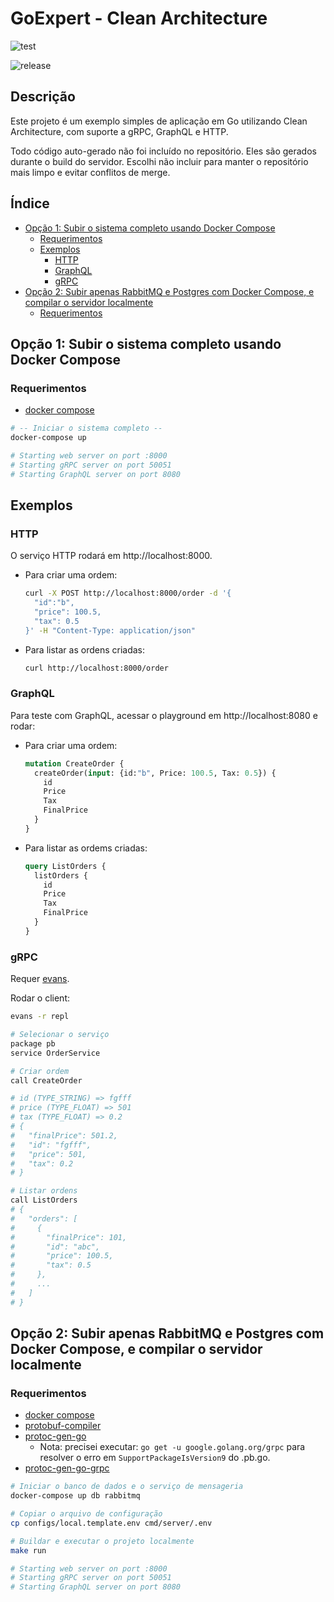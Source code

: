 # GoExpert - Clean Architecture

![test](https://github.com/lmtani/learning-clean-architecture/actions/workflows/main.yml/badge.svg)

![release](https://github.com/lmtani/learning-clean-architecture/actions/workflows/release.yml/badge.svg)

## Descrição

Este projeto é um exemplo simples de aplicação em Go utilizando Clean Architecture, com suporte a gRPC, GraphQL e HTTP.

Todo código auto-gerado não foi incluído no repositório. Eles são gerados durante o build do servidor. Escolhi não incluir para manter o repositório mais limpo e evitar conflitos de merge.

## Índice

- [Opção 1: Subir o sistema completo usando Docker Compose](#opção-1-subir-o-sistema-completo-usando-docker-compose)
  - [Requerimentos](#requerimentos)
  - [Exemplos](#exemplos)
    - [HTTP](#http)
    - [GraphQL](#graphql)
    - [gRPC](#grpc)
- [Opção 2: Subir apenas RabbitMQ e Postgres com Docker Compose, e compilar o servidor localmente](#opção-2-subir-apenas-rabbitmq-e-postgres-com-docker-compose-e-compilar-o-servidor-localmente)
  - [Requerimentos](#requerimentos-1)

## Opção 1: Subir o sistema completo usando Docker Compose

### Requerimentos

- [docker compose](https://docs.docker.com/compose/install/)

```bash
# -- Iniciar o sistema completo --
docker-compose up

# Starting web server on port :8000
# Starting gRPC server on port 50051
# Starting GraphQL server on port 8080
```

## Exemplos

### HTTP

O serviço HTTP rodará em http://localhost:8000.

- Para criar uma ordem:

  ```bash
  curl -X POST http://localhost:8000/order -d '{
    "id":"b",
    "price": 100.5,
    "tax": 0.5
  }' -H "Content-Type: application/json"
  ```

- Para listar as ordens criadas:

  ```bash
  curl http://localhost:8000/order
  ```

### GraphQL

Para teste com GraphQL, acessar o playground em http://localhost:8080 e rodar:

- Para criar uma ordem:

  ```graphql
  mutation CreateOrder {
    createOrder(input: {id:"b", Price: 100.5, Tax: 0.5}) {
      id
      Price
      Tax
      FinalPrice
    }
  }
  ```

- Para listar as ordems criadas:

  ```graphql
  query ListOrders {
    listOrders {
      id
      Price
      Tax
      FinalPrice
    }
  }
  ```

### gRPC

Requer [evans](https://github.com/ktr0731/evans).

Rodar o client:

```bash
evans -r repl

# Selecionar o serviço
package pb
service OrderService

# Criar ordem
call CreateOrder

# id (TYPE_STRING) => fgfff
# price (TYPE_FLOAT) => 501
# tax (TYPE_FLOAT) => 0.2
# {
#   "finalPrice": 501.2,
#   "id": "fgfff",
#   "price": 501,
#   "tax": 0.2
# }

# Listar ordens
call ListOrders
# {
#   "orders": [
#     {
#       "finalPrice": 101,
#       "id": "abc",
#       "price": 100.5,
#       "tax": 0.5
#     },
#     ...
#   ]
# }
```

## Opção 2: Subir apenas RabbitMQ e Postgres com Docker Compose, e compilar o servidor localmente

### Requerimentos

- [docker compose](https://docs.docker.com/compose/install/)
- [protobuf-compiler](https://grpc.io/docs/protoc-installation/)
- [protoc-gen-go](https://grpc.io/docs/languages/go/quickstart/)
  - Nota: precisei executar: `go get -u google.golang.org/grpc` para resolver o erro em `SupportPackageIsVersion9` do .pb.go.
- [protoc-gen-go-grpc](https://grpc.io/docs/languages/go/quickstart/)

```bash
# Iniciar o banco de dados e o serviço de mensageria
docker-compose up db rabbitmq

# Copiar o arquivo de configuração
cp configs/local.template.env cmd/server/.env

# Buildar e executar o projeto localmente
make run

# Starting web server on port :8000
# Starting gRPC server on port 50051
# Starting GraphQL server on port 8080
```
